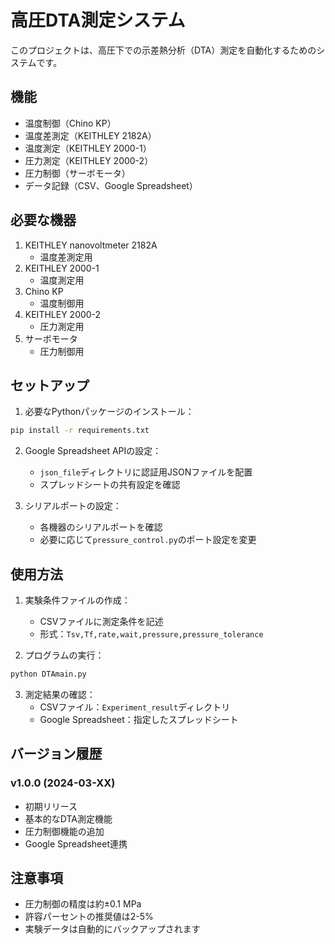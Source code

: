 # 高圧DTA測定システム

このプロジェクトは、高圧下での示差熱分析（DTA）測定を自動化するためのシステムです。

## 機能

- 温度制御（Chino KP）
- 温度差測定（KEITHLEY 2182A）
- 温度測定（KEITHLEY 2000-1）
- 圧力測定（KEITHLEY 2000-2）
- 圧力制御（サーボモータ）
- データ記録（CSV、Google Spreadsheet）

## 必要な機器

1. KEITHLEY nanovoltmeter 2182A
   - 温度差測定用
2. KEITHLEY 2000-1
   - 温度測定用
3. Chino KP
   - 温度制御用
4. KEITHLEY 2000-2
   - 圧力測定用
5. サーボモータ
   - 圧力制御用

## セットアップ

1. 必要なPythonパッケージのインストール：
```bash
pip install -r requirements.txt
```

2. Google Spreadsheet APIの設定：
   - `json_file`ディレクトリに認証用JSONファイルを配置
   - スプレッドシートの共有設定を確認

3. シリアルポートの設定：
   - 各機器のシリアルポートを確認
   - 必要に応じて`pressure_control.py`のポート設定を変更

## 使用方法

1. 実験条件ファイルの作成：
   - CSVファイルに測定条件を記述
   - 形式：`Tsv,Tf,rate,wait,pressure,pressure_tolerance`

2. プログラムの実行：
```bash
python DTAmain.py
```

3. 測定結果の確認：
   - CSVファイル：`Experiment_result`ディレクトリ
   - Google Spreadsheet：指定したスプレッドシート

## バージョン履歴

### v1.0.0 (2024-03-XX)
- 初期リリース
- 基本的なDTA測定機能
- 圧力制御機能の追加
- Google Spreadsheet連携

## 注意事項

- 圧力制御の精度は約±0.1 MPa
- 許容パーセントの推奨値は2-5%
- 実験データは自動的にバックアップされます 